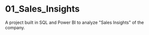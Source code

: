 # 01_Sales_Insights
A project built in SQL and Power BI to analyze "Sales Insights" of the company. 
